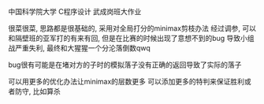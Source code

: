 中国科学院大学 C程序设计 武成岗班大作业

很菜很菜, 思路都是很基础的, 采用对全局打分的minimax剪枝办法
经过调参, 可以和隔壁班的亚军打的有来有回, 但是在比赛的时候出现了意想不到的bug
导致小组战严重失利, 最终和大猩猩一个分沦落倒数qwq

bug很有可能是在堵对方的子时的模拟落子没有正确的返回导致了实际的落子

可以用更多的优化办法让minimax的层数更多
可以添加更多的特判来保证胜利或者防守, 比如算杀
